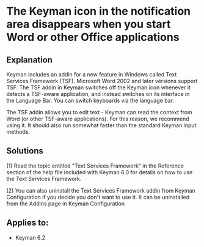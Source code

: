 # The Keyman icon in the notification area disappears when you start Word or other Office applications

<h2>Explanation</h2><p>
Keyman includes an addin for a new feature in Windows called Text Services Framework (TSF).  Microsoft Word 2002 and later versions
support TSF.  The TSF addin in Keyman switches off the Keyman icon whenever it detects a TSF-aware application, and instead switches
on its interface in the Language Bar.  You can switch keyboards via the language bar.
</p><p>

The TSF addin allows you to edit text - Keyman can read the context from Word (or other TSF-aware applications).  For this reason,
we recommend using it.  It should also run somewhat faster than the standard Keyman input methods.
</p>
<h2>Solutions</h2><p>
(1) Read the topic entitled "Text Services Framework" in the Reference section of the help file included with Keyman 6.0 for details on
how to use the Text Services Framework.
</p>
<p>
(2) You can also uninstall the Text Services Framework addin from Keyman Configuration if you decide you don't want to use it.  It can
be uninstalled from the Addins page in Keyman Configuration
</p>

## Applies to:
 * Keyman 6.2
